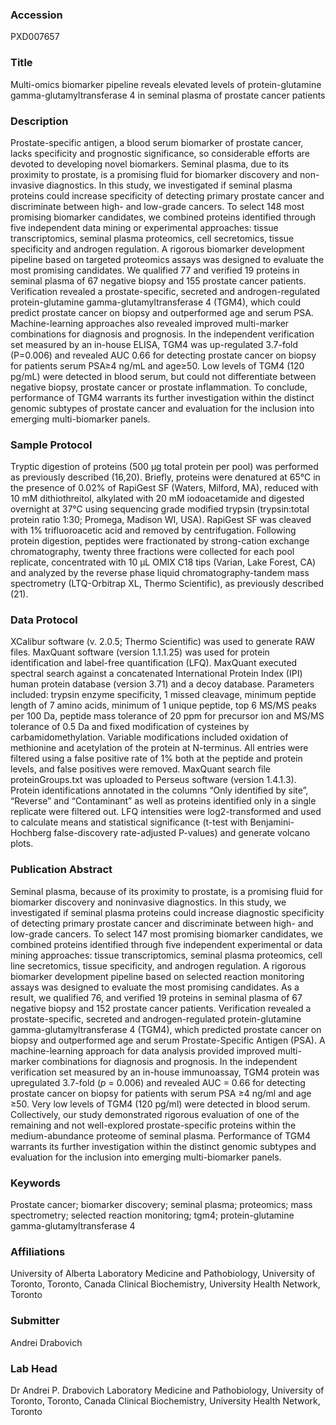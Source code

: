 ### Accession
PXD007657

### Title
Multi-omics biomarker pipeline reveals elevated levels of protein-glutamine gamma-glutamyltransferase 4 in seminal plasma of prostate cancer patients

### Description
Prostate-specific antigen, a blood serum biomarker of prostate cancer, lacks specificity and prognostic significance, so considerable efforts are devoted to developing novel biomarkers. Seminal plasma, due to its proximity to prostate, is a promising fluid for biomarker discovery and non-invasive diagnostics. In this study, we investigated if seminal plasma proteins could increase specificity of detecting primary prostate cancer and discriminate between high- and low-grade cancers. To select 148 most promising biomarker candidates, we combined proteins identified through five independent data mining or experimental approaches: tissue transcriptomics, seminal plasma proteomics, cell secretomics, tissue specificity and androgen regulation. A rigorous biomarker development pipeline based on targeted proteomics assays was designed to evaluate the most promising candidates. We qualified 77 and verified 19 proteins in seminal plasma of 67 negative biopsy and 155 prostate cancer patients. Verification revealed a prostate-specific, secreted and androgen-regulated protein-glutamine gamma-glutamyltransferase 4 (TGM4), which could predict prostate cancer on biopsy and outperformed age and serum PSA. Machine-learning approaches also revealed improved multi-marker combinations for diagnosis and prognosis. In the independent verification set measured by an in-house ELISA, TGM4 was up-regulated 3.7-fold (P=0.006) and revealed AUC 0.66 for detecting prostate cancer on biopsy for patients serum PSA≥4 ng/mL and age≥50. Low levels of TGM4 (120 pg/mL) were detected in blood serum, but could not differentiate between negative biopsy, prostate cancer or prostate inflammation.  To conclude, performance of TGM4 warrants its further investigation within the distinct genomic subtypes of prostate cancer and evaluation for the inclusion into emerging multi-biomarker panels.

### Sample Protocol
Tryptic digestion of proteins (500 µg total protein per pool) was performed as previously described (16,20). Briefly, proteins were denatured at 65°C in the presence of 0.02% of RapiGest SF (Waters, Milford, MA), reduced with 10 mM dithiothreitol, alkylated with 20 mM iodoacetamide and digested overnight at 37°C using sequencing grade modified trypsin (trypsin:total protein ratio 1:30; Promega, Madison WI, USA). RapiGest SF was cleaved with 1% trifluoroacetic acid and removed by centrifugation. Following protein digestion, peptides were fractionated by strong-cation exchange chromatography, twenty three fractions were collected for each pool replicate, concentrated with 10 µL OMIX C18 tips (Varian, Lake Forest, CA) and analyzed by the reverse phase liquid chromatography-tandem mass spectrometry (LTQ-Orbitrap XL, Thermo Scientific), as previously described (21).

### Data Protocol
XCalibur software (v. 2.0.5; Thermo Scientific) was used to generate RAW files.  MaxQuant software (version 1.1.1.25) was used for protein identification and label-free quantification (LFQ). MaxQuant executed spectral search against a concatenated International Protein Index (IPI) human protein database (version 3.71) and a decoy database. Parameters included: trypsin enzyme specificity, 1 missed cleavage, minimum peptide length of 7 amino acids, minimum of 1 unique peptide, top 6 MS/MS peaks per 100 Da, peptide mass tolerance of 20 ppm for precursor ion and MS/MS tolerance of 0.5 Da and fixed modification of cysteines by carbamidomethylation. Variable modifications included oxidation of methionine and acetylation of the protein at N-terminus. All entries were filtered using a false positive rate of 1% both at the peptide and protein levels, and false positives were removed. MaxQuant search file proteinGroups.txt was uploaded to Perseus software (version 1.4.1.3). Protein identifications annotated in the columns “Only identified by site”, “Reverse” and “Contaminant” as well as proteins identified only in a single replicate were filtered out. LFQ intensities were log2-transformed and used to calculate means and statistical significance (t-test with Benjamini-Hochberg false-discovery rate-adjusted P-values) and generate volcano plots.

### Publication Abstract
Seminal plasma, because of its proximity to prostate, is a promising fluid for biomarker discovery and noninvasive diagnostics. In this study, we investigated if seminal plasma proteins could increase diagnostic specificity of detecting primary prostate cancer and discriminate between high- and low-grade cancers. To select 147 most promising biomarker candidates, we combined proteins identified through five independent experimental or data mining approaches: tissue transcriptomics, seminal plasma proteomics, cell line secretomics, tissue specificity, and androgen regulation. A rigorous biomarker development pipeline based on selected reaction monitoring assays was designed to evaluate the most promising candidates. As a result, we qualified 76, and verified 19 proteins in seminal plasma of 67 negative biopsy and 152 prostate cancer patients. Verification revealed a prostate-specific, secreted and androgen-regulated protein-glutamine gamma-glutamyltransferase 4 (TGM4), which predicted prostate cancer on biopsy and outperformed age and serum Prostate-Specific Antigen (PSA). A machine-learning approach for data analysis provided improved multi-marker combinations for diagnosis and prognosis. In the independent verification set measured by an in-house immunoassay, TGM4 protein was upregulated 3.7-fold (<i>p</i> = 0.006) and revealed AUC = 0.66 for detecting prostate cancer on biopsy for patients with serum PSA &#x2265;4 ng/ml and age &#x2265;50. Very low levels of TGM4 (120 pg/ml) were detected in blood serum. Collectively, our study demonstrated rigorous evaluation of one of the remaining and not well-explored prostate-specific proteins within the medium-abundance proteome of seminal plasma. Performance of TGM4 warrants its further investigation within the distinct genomic subtypes and evaluation for the inclusion into emerging multi-biomarker panels.

### Keywords
Prostate cancer; biomarker discovery; seminal plasma; proteomics; mass spectrometry; selected reaction monitoring; tgm4; protein-glutamine gamma-glutamyltransferase 4

### Affiliations
University of Alberta
Laboratory Medicine and Pathobiology, University of Toronto, Toronto, Canada Clinical Biochemistry, University Health Network, Toronto

### Submitter
Andrei Drabovich

### Lab Head
Dr Andrei P. Drabovich
Laboratory Medicine and Pathobiology, University of Toronto, Toronto, Canada Clinical Biochemistry, University Health Network, Toronto


